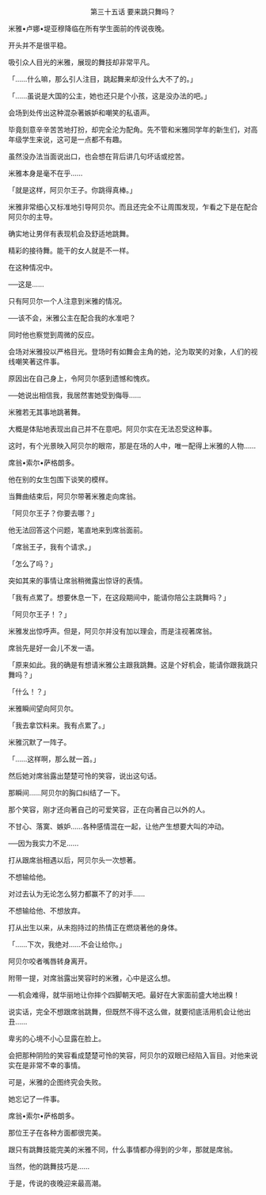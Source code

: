 <p align="center">第三十五话 要来跳只舞吗？</p>

米雅•卢娜•堤亚穆降临在所有学生面前的传说夜晚。

开头并不是很平稳。

吸引众人目光的米雅，展现的舞技却非常平凡。

「……什么嘛，那么引人注目，跳起舞来却没什么大不了的。」

「……虽说是大国的公主，她也还只是个小孩，这是没办法的吧。」

会场到处传出这种混杂著嫉妒和嘲笑的私语声。

毕竟刻意辛辛苦苦地打扮，却完全沦为配角。先不管和米雅同学年的新生们，对高年级学生来说，这可是一点都不有趣。

虽然没办法当面说出口，也会想在背后讲几句坏话或挖苦。

米雅本身是毫不在乎……

「就是这样，阿贝尔王子。你跳得真棒。」

米雅非常细心又标准地引导阿贝尔。而且还完全不让周围发现，乍看之下是在配合阿贝尔的主导。

确实地让男伴有表现机会及舒适地跳舞。

精彩的接待舞。能干的女人就是不一样。

在这种情况中。

──这是……

只有阿贝尔一个人注意到米雅的情况。

──该不会，米雅公主在配合我的水准吧？

同时他也察觉到周微的反应。

会场对米雅投以严格目光。登场时有如舞会主角的她，沦为取笑的对象，人们的视线嘲笑著这件事。

原因出在自己身上，令阿贝尔感到遗憾和愧疚。

──她说出相信我，我居然害她受到侮辱……

米雅若无其事地跳著舞。

大概是体贴地表现出自己并不在意吧。阿贝尔实在无法忍受这种事。

这时，有个光景映入阿贝尔的眼帘，那是在场的人中，唯一配得上米雅的人物……

席翁•索尔•萨格朗多。

他在别的女生包围下谈笑的模样。

当舞曲结束后，阿贝尔带著米雅走向席翁。

「阿贝尔王子？你要去哪？」

他无法回答这个问题，笔直地来到席翁面前。

「席翁王子，我有个请求。」

「怎么了吗？」

突如其来的事情让席翁稍微露出惊讶的表情。

「我有点累了。想要休息一下，在这段期间中，能请你陪公主跳舞吗？」

「阿贝尔王子！？」

米雅发出惊呼声。但是，阿贝尔并没有加以理会，而是注视著席翁。

席翁先是好一会儿不发一语。

「原来如此。我的确是有想请米雅公主跟我跳舞。这是个好机会，能请你跟我跳只舞吗？」

「什么！？」

米雅瞬间望向阿贝尔。

「我去拿饮料来。我有点累了。」

米雅沉默了一阵子。

「……这样啊，那么就一首。」

然后她对席翁露出楚楚可怜的笑容，说出这句话。

那瞬间……阿贝尔的胸口纠结了一下。

那个笑容，刚才还向著自己的可爱笑容，正在向著自己以外的人。

不甘心、落寞、嫉妒……各种感情混在一起，让他产生想要大叫的冲动。

──因为我实力不足……

打从跟席翁相遇以后，阿贝尔头一次想著。

不想输给他。

对过去认为无论怎么努力都赢不了的对手……

不想输给他、不想放弃。

打从出生以来，从未抱持过的热情正在燃烧著他的身体。

「……下次，我绝对……不会让给你。」

阿贝尔咬者嘴唇转身离开。

附带一提，对席翁露出笑容时的米雅，心中是这么想。

──机会难得，就华丽地让你摔个四脚朝天吧。最好在大家面前盛大地出糗！

说实话，完全不想跟席翁跳舞，但既然不得不这么做，就要彻底活用机会让他出丑……

卑劣的心境不小心显露在脸上。

会把那种阴险的笑容看成楚楚可怜的笑容，阿贝尔的双眼已经陷入盲目。对他来说实在是非常不幸的事情。

可是，米雅的企图终究会失败。

她忘记了一件事。

席翁•索尔•萨格朗多。

那位王子在各种方面都很完美。

跟只有跳舞技能完美的米雅不同，什么事情都办得到的少年，那就是席翁。

当然，他的跳舞技巧是……

于是，传说的夜晚迎来最高潮。


